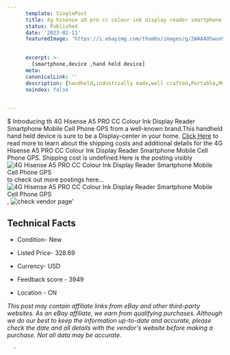 ```yaml
---
      template: SinglePost
      title: 4g hisense a5 pro cc colour ink display reader smartphone mobile cell phone gps
      status: Published
      date: '2023-02-11'
      featuredImage: 'https://i.ebayimg.com/thumbs/images/g/2WAAAOSwun9g75LK/s-l225.jpg'
       

      excerpt: >-
        [smartphone,device ,hand held device]
      meta:
      canonicalLink: ''
      description: [handheld,industrially made,well crafted,Portable,Mobile,Compact,Convenient,Lightweight,Maneuverable,Man-portable,Miniature,Carriable,Hand-held,Light,Holdable,Transportable,Mobile device,Pocket-sized,On-the-go,Wireless,Cordless,Compact size,Convenient size, smartphone,device ,hand held device]
      noindex: false
      

---
```

$
      Introducing th 4G Hisense A5 PRO CC Colour Ink Display Reader Smartphone Mobile Cell Phone GPS from a well-known brand.This handheld hand held device is sure to be a Display-center in your home. [Click Here](https://www.ebay.com/itm/324767057657?hash=item4b9da006f9%3Ag%3A2WAAAOSwun9g75LK&mkevt=1&mkcid=1&mkrid=711-53200-19255-0&campid=%253CePNCampaignId%253E&customid=%253CreferenceId%253E&toolid=10049) to read more to learn about the shipping costs and additional details for the 4G Hisense A5 PRO CC Colour Ink Display Reader Smartphone Mobile Cell Phone GPS. Shipping cost is undefined.Here is the posting visibly ![4G Hisense A5 PRO CC Colour Ink Display Reader Smartphone Mobile Cell Phone GPS](https://i.ebayimg.com/thumbs/images/g/2WAAAOSwun9g75LK/s-l225.jpg) to check out more postings here... ![4G Hisense A5 PRO CC Colour Ink Display Reader Smartphone Mobile Cell Phone GPS](https://i.ebayimg.com/images/g/2WAAAOSwun9g75LK/s-l960.jpg), ![check vendor page](https://origin-galleryplus.ebayimg.com/ws/web/324767057657_2_0_1/225x225.jpg,https://origin-galleryplus.ebayimg.com/ws/web/324767057657_3_0_1/225x225.jpg,https://origin-galleryplus.ebayimg.com/ws/web/324767057657_4_0_1/225x225.jpg,https://origin-galleryplus.ebayimg.com/ws/web/324767057657_5_0_1/225x225.jpg,https://origin-galleryplus.ebayimg.com/ws/web/324767057657_6_0_1/225x225.jpg,https://origin-galleryplus.ebayimg.com/ws/web/324767057657_7_0_1/225x225.jpg,https://origin-galleryplus.ebayimg.com/ws/web/324767057657_8_0_1/225x225.jpg,https://origin-galleryplus.ebayimg.com/ws/web/324767057657_9_0_1/225x225.jpg,https://origin-galleryplus.ebayimg.com/ws/web/324767057657_10_0_1/225x225.jpg,https://origin-galleryplus.ebayimg.com/ws/web/324767057657_11_0_1/225x225.jpg,https://origin-galleryplus.ebayimg.com/ws/web/324767057657_12_0_1/225x225.jpg)'

      

 ## Technical Facts 



     
      

 - Condition- New 


      

 - Listed Price- 328.69 


      

 - Currency- USD 


      

 - Feedback score - 3949 


      

 - Location - CN 


      
      

 *_This post may contain affiliate links from eBay and other third-party websites. As an eBay affiliate, we earn from qualifying purchases. Although we do our best to keep the information up-to-date and accurate, please check the date and all details with the vendor's website before making a purchase. Not all data may be accurate._*




      -
